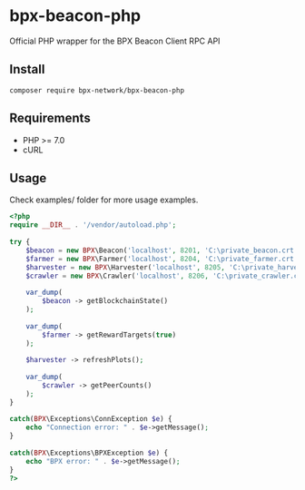 # bpx-beacon-php
Official PHP wrapper for the BPX Beacon Client RPC API

## Install
`composer require bpx-network/bpx-beacon-php`

## Requirements
- PHP >= 7.0
- cURL

## Usage
Check examples/ folder for more usage examples.
```php
<?php
require __DIR__ . '/vendor/autoload.php';
    
try {
    $beacon = new BPX\Beacon('localhost', 8201, 'C:\private_beacon.crt', 'C:\private_beacon.key');
    $farmer = new BPX\Farmer('localhost', 8204, 'C:\private_farmer.crt', 'C:\private_farmer.key');
    $harvester = new BPX\Harvester('localhost', 8205, 'C:\private_harvester.crt', 'C:\private_harvester.key');
    $crawler = new BPX\Crawler('localhost', 8206, 'C:\private_crawler.crt', 'C:\private_crawler.key');
        
    var_dump(
        $beacon -> getBlockchainState()
    );
    
    var_dump(
        $farmer -> getRewardTargets(true)
    );
		
    $harvester -> refreshPlots();
    
    var_dump(
        $crawler -> getPeerCounts()
    );
}
    
catch(BPX\Exceptions\ConnException $e) {
    echo "Connection error: " . $e->getMessage();
}
    
catch(BPX\Exceptions\BPXException $e) {
    echo "BPX error: " . $e->getMessage();
}    
?>
```